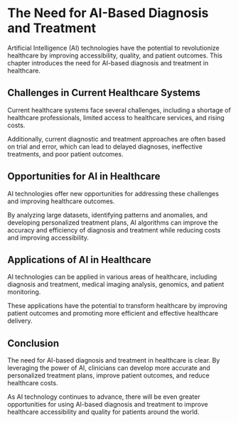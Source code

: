 The Need for AI-Based Diagnosis and Treatment
====================================================================

Artificial Intelligence (AI) technologies have the potential to revolutionize healthcare by improving accessibility, quality, and patient outcomes. This chapter introduces the need for AI-based diagnosis and treatment in healthcare.

Challenges in Current Healthcare Systems
----------------------------------------

Current healthcare systems face several challenges, including a shortage of healthcare professionals, limited access to healthcare services, and rising costs.

Additionally, current diagnostic and treatment approaches are often based on trial and error, which can lead to delayed diagnoses, ineffective treatments, and poor patient outcomes.

Opportunities for AI in Healthcare
----------------------------------

AI technologies offer new opportunities for addressing these challenges and improving healthcare outcomes.

By analyzing large datasets, identifying patterns and anomalies, and developing personalized treatment plans, AI algorithms can improve the accuracy and efficiency of diagnosis and treatment while reducing costs and improving accessibility.

Applications of AI in Healthcare
--------------------------------

AI technologies can be applied in various areas of healthcare, including diagnosis and treatment, medical imaging analysis, genomics, and patient monitoring.

These applications have the potential to transform healthcare by improving patient outcomes and promoting more efficient and effective healthcare delivery.

Conclusion
----------

The need for AI-based diagnosis and treatment in healthcare is clear. By leveraging the power of AI, clinicians can develop more accurate and personalized treatment plans, improve patient outcomes, and reduce healthcare costs.

As AI technology continues to advance, there will be even greater opportunities for using AI-based diagnosis and treatment to improve healthcare accessibility and quality for patients around the world.
